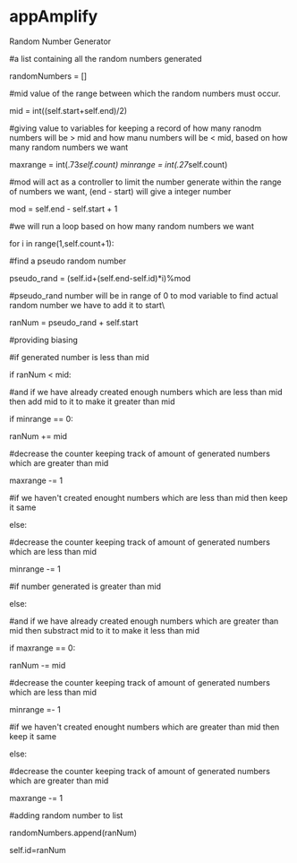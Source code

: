 # appAmplify
Random Number Generator

#a list containing all the random numbers generated

randomNumbers = []



#mid value of the range between which the random numbers must occur.

mid = int((self.start+self.end)/2)



#giving value to variables for keeping a record of how many ranodm numbers will be > mid and how manu numbers will be < mid, based on how many random numbers we want

maxrange = int(.73*self.count)
minrange = int(.27*self.count)
        
        
        
#mod will act as a controller to limit the number generate within the range of numbers we want, (end - start) will give a integer number

mod = self.end - self.start + 1

#we will run a loop based on how many random numbers we want

for i in range(1,self.count+1):


#find a pseudo random number

pseudo_rand = (self.id+(self.end-self.id)*i)%mod

#pseudo_rand number will be in range of 0 to mod variable to find actual random number we have to add it to start\

ranNum = pseudo_rand + self.start

#providing biasing

#if generated number is less than mid

if ranNum < mid:

#and if we have already created enough numbers which are less than mid then add mid to it to make it greater than mid

if minrange == 0:

ranNum += mid

#decrease the counter keeping track of amount of generated numbers which are greater than mid 

maxrange -= 1

#if we haven't created enought numbers which are less than mid then keep it same

else:

#decrease the counter keeping track of amount of generated numbers which are less than mid 

minrange -= 1

#if number generated is greater than mid

else:

#and if we have already created enough numbers which are greater than mid then substract mid to it to make it less than mid

if maxrange == 0:

ranNum -= mid

#decrease the counter keeping track of amount of generated numbers which are less than mid

minrange =- 1

#if we haven't created enought numbers which are greater than mid then keep it same

else:

#decrease the counter keeping track of amount of generated numbers which are greater than mid

maxrange -= 1

#adding random number to list

randomNumbers.append(ranNum)

self.id=ranNum
